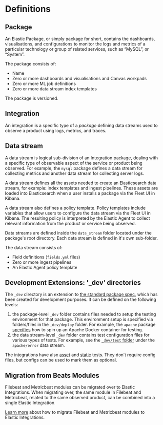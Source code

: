 # Definitions

## Package

An Elastic Package, or simply package for short, contains the dashboards, visualisations, and configurations to monitor the logs and metrics of a particular technology or group of related services, such as “MySQL”, or “System”.

The package consists of:

* Name
* Zero or more dashboards and visualisations and Canvas workpads
* Zero or more ML job definitions
* Zero or more data stream index templates

The package is versioned.

## Integration

An integration is a specific type of a _package_ defining data streams used to observe a product using logs, metrics, and traces.

## Data stream

A data stream is logical sub-division of an Integration package, dealing with a specific type of observable aspect of the service or product being observed. For example, the `mysql` package defines a data stream for collecting metrics and another data stream for collecting server logs. 

A data stream defines all the assets needed to create an Elasticsearch data stream, for example: index templates and ingest pipelines. These assets are loaded into Elasticsearch when a user installs a package via the Fleet UI in Kibana.

A data stream also defines a policy template. Policy templates include variables that allow users to configure the data stream via the Fleet UI in Kibana. The resulting policy is interpreted by the Elastic Agent to collect relevant information from the product or service being observed.

Data streams are defined inside the `data_stream` folder located under the package's root directory. Each data stream is defined in it's own sub-folder.

The data stream consists of:

* Field definitions (`fields.yml` files)
* Zero or more ingest pipelines
* An Elastic Agent policy template

## Development Extensions: '_dev' directories

The `_dev` directory is an extension to [the standard package spec](https://github.com/elastic/package-spec), which has been created for development purposes. It can be defined on the following levels:

1. the package-level `_dev` folder contains files needed to setup the testing environment for that package. This environment setup is specified via folders/files in the `_dev/deploy` folder. For example, the `apache` package [specifies](https://github.com/elastic/integrations/tree/master/packages/apache/_dev/deploy) how to spin up an Apache Docker container for testing.
1. the data stream-level `_dev` folder contains test configuration files for various types of tests. For example, see the [`_dev/test` folder](https://github.com/elastic/integrations/tree/master/packages/apache/data_stream/error/_dev/test) under the `apache/error` data stream.

The integrations have also [asset](https://github.com/elastic/elastic-package/blob/master/docs/howto/asset_testing.md) and [static](https://github.com/elastic/elastic-package/blob/master/docs/howto/static_testing.md) tests. They don't require config files, but configs can be used to mark them as optional.

## Migration from Beats Modules

Filebeat and Metricbeat modules can be migrated over to Elastic Integrations. When migrating over, the same module in Filebeat and Metricbeat, related to the same observed product, can be combined into a single Elastic Integration. 

[Learn more](/docs/import_from_beats.md) about how to migrate Filebeat and Metricbeat modules to Elastic Integrations.
